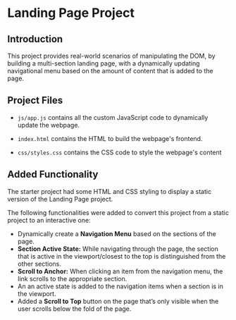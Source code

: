 # Landing Page Project

## Introduction

This project provides real-world scenarios of manipulating the DOM, by building a multi-section landing page, with a dynamically updating navigational menu based on the amount of content that is added to the page. 

## Project Files

- `js/app.js` contains all the custom JavaScript code to dynamically update the webpage.

- `index.html` contains the HTML to build the webpage's frontend.

- `css/styles.css` contains the CSS code to style the webpage's content

## Added Functionality

The starter project had some HTML and CSS styling to display a static version of the Landing Page project. 

The following functionalities were added to convert this project from a static project to an interactive one:

- Dynamically create a **Navigation Menu** based on the sections of the page.
- **Section Active State:** While navigating through the page, the section that is active in the viewport/closest to the top is distinguished from the other sections.
- **Scroll to Anchor:** When clicking an item from the navigation menu, the link scrolls to the appropriate section.
- An an active state is added to the navigation items when a section is in the viewport.
- Added a **Scroll to Top** button on the page that’s only visible when the user scrolls below the fold of the page.
